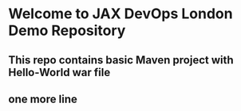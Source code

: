 # Welcome to JAX DevOps London Demo Repository
## This repo contains basic Maven project with Hello-World war file 

## one more line
